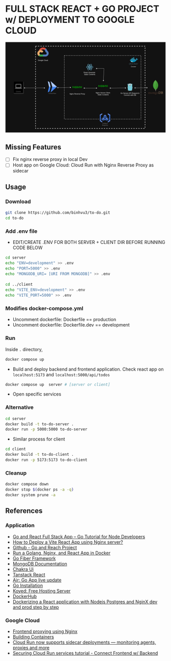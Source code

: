 
# FULL STACK REACT + GO PROJECT w/ DEPLOYMENT TO GOOGLE CLOUD
![Architecture](/public/architecture.jpg)

## Missing Features

- [ ] Fix nginx reverse proxy in local Dev
- [ ] Host app on Google Cloud: Cloud Run with Nginx Reverse Proxy as sidecar

## Usage

### Download

```bash
git clone https://github.com/binhvu3/to-do.git
cd to-do
```

### Add .env file

- EDIT/CREATE .ENV FOR BOTH SERVER + CLIENT DIR BEFORE RUNNING CODE BELOW

```bash
cd server
echo "ENV=development" >> .env
echo "PORT=5000" >> .env
echo "MONGODB_URI= [URI FROM MONGODB]" >> .env

cd ../client
echo "VITE_ENV=development" >> .env
echo "VITE_PORT=5000" >> .env

```

### Modifies docker-compose.yml

- Uncomment dockerfile: Dockerfile == production
- Uncomment dockerfile: Dockerfile.dev == development

### Run

Inside `.` directory,

```bash
docker compose up
```

- Build and deploy backend and frontend application. Check react app on `localhost:5173` and `localhost:5000/api/todos`

```bash
docker compose up  server # [server or client]
```

- Open specific services

### Alternative 

```bash
cd server
docker build -t to-do-server .
docker run -p 5000:5000 to-do-server
```

- Similar process for client

```bash
cd client
docker build -t to-do-client .
docker run -p 5173:5173 to-do-client
```

### Cleanup

```bash
docker compose down
docker stop $(docker ps -a -q)
docker system prune -a
```

## References

### Application

- [Go and React Full Stack App – Go Tutorial for Node Developers](https://www.youtube.com/watch?v=lNd7XlXwlho)
- [How to Deploy a Vite React App using Nginx server?](https://medium.com/@Dev-Mus/how-to-deploy-a-vite-react-app-using-nginx-server-d7190a29d8cd)
- [Github - Go and Reach Project](https://github.com/burakorkmez/react-go-tutorial/blob/master/client/src/chakra/theme.ts)
- [Run a Golang, Nginx, and React App in Docker](https://dev.to/shaggyrec/run-a-golang-nginx-and-react-app-in-docker-59kn)
- [Go Fiber Framework](https://docs.gofiber.io/)
- [MongoDB Documentation](https://www.mongodb.com/docs/drivers/go/upcoming/quick-reference/)
- [Chakra Ui](https://v2.chakra-ui.com/docs/styled-system/global-styles)
- [Tanstack React](https://tanstack.com/query/latest/docs/framework/react/guides/query-options)
- [Air: Go App live update ](https://github.com/air-verse/air)
- [Go Installation](https://go.dev/doc/install)
- [Koyed: Free Hosting Server](https://app.koyeb.com/services/7b76485e-09d2-4dcc-8fec-f6d1a0c4e588/settings)
- [DockerHub](https://hub.docker.com/_)
- [Dockerizing a React application with Nodejs Postgres and NginX dev and prod step by step](https://youtu.be/-pTel5FojAQ?t=1765)

### Google Cloud

- [Frontend proxying using Nginx](https://cloud.google.com/run/docs/internet-proxy-nginx-sidecar#yaml_3)
- [Building Containers](https://cloud.google.com/run/docs/building/containers)
- [Cloud Run now supports sidecar deployments — monitoring agents, proxies and more](https://cloud.google.com/blog/products/serverless/cloud-run-now-supports-multi-container-deployments)
- [Securing Cloud Run services tutorial - Connect Frontend w/ Backend](https://cloud.google.com/run/docs/tutorials/secure-services#run-clone-sample-repository-go)